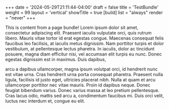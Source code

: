 +++
date = '2024-05-29T21:11:44-04:00'
draft = false
title = 'TestBundle'
weight = 99
layout = 'vertical'
showTitle = true
[build]
    list = "always"
    render = "never"
+++

This is content from a page bundle! Lorem ipsum dolor sit amet, consectetur adipiscing elit. Praesent iaculis vulputate orci, quis rutrum libero. Mauris vitae tortor id erat egestas congue. Maecenas consequat felis faucibus leo facilisis, at iaculis metus dignissim. Nam porttitor turpis et dolor vestibulum, at pellentesque lectus pharetra. In iaculis, dolor ac tincidunt posuere, magna diam efficitur nisi, vel accumsan elit turpis eu nunc. Donec egestas dignissim est in maximus. Duis dapibus,

 arcu a dapibus ullamcorper, magna ipsum volutpat orci, id hendrerit nunc est vitae urna. Cras hendrerit urna porta consequat pharetra. Praesent nulla ligula, facilisis id justo eget, ultricies placerat nibh. Nulla at quam et arcu ullamcorper porttitor nec vitae mauris. Proin id dapibus neque. Donec feugiat bibendum varius. Donec varius massa at leo pretium pellentesque. Cras lacus odio, mattis sed arcu a, condimentum faucibus mi. Duis orci velit, luctus nec interdum et, congue eu elit.
